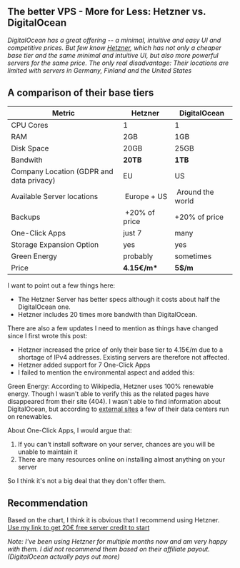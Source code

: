 ## The better VPS - More for Less: Hetzner vs. DigitalOcean

*DigitalOcean has a great offering -- a minimal, intuitive and easy UI and competitive prices. But few know [Hetzner](https://hetzner.cloud/?ref=5qVNUejV3pNt), which has not only a cheaper base tier and the same minimal and intuitive UI, but also more powerful servers for the same price. The only real disadvantage: Their locations are limited with servers in Germany, Finland and the United States*

## A comparison of their base tiers
| Metric | Hetzner | DigitalOcean |
| --- | --- | --- |
| CPU Cores | 1 | 1 |
| RAM | 2GB | 1GB |
| Disk Space | 20GB | 25GB |
| Bandwith | **20TB** | **1TB** |
| Company Location (GDPR and data privacy) | EU | US |
| Available Server locations | Europe + US | Around the world |
| Backups | +20% of price | +20% of price |
| One-Click Apps | just 7 | many |
| Storage Expansion Option | yes | yes |
| Green Energy | probably | sometimes |
| Price | **4.15€/m\*** | **5$/m** |

I want to point out a few things here:
- The Hetzner Server has better specs although it costs about half the DigitalOcean one.
- Hetzner includes 20 times more bandwith than DigitalOcean.

There are also a few updates I need to mention as things have changed since I first wrote this post:
- Hetzner increased the price of only their base tier to 4.15€/m due to a shortage of IPv4 addresses. Existing servers are therefore not affected.
- Hetzner added support for 7 One-Click Apps
- I failed to mention the environmental aspect and added this:

Green Energy:
According to Wikipedia, Hetzner uses 100% renewable energy. Though I wasn't able to verify this as the related pages have disappeared from their site (404).
I wasn't able to find information about DigitalOcean, but according to [external sites](https://www.mutual.agency/blog/is-digitalocean-green-hosting/) a few of their data centers run on renewables.

About One-Click Apps, I would argue that:
1. If you can't install software on your server, chances are you will be unable to maintain it
2. There are many resources online on installing almost anything on your server

So I think it's not a big deal that they don't offer them.

## Recommendation
Based on the chart, I think it is obvious that I recommend using Hetzner. [Use my link to get 20€ free server credit to start](https://hetzner.cloud/?ref=5qVNUejV3pNt)

*Note: I've been using Hetzner for multiple months now and am very happy with them.  I did not recommend them based on their affiliate payout. (DigitalOcean actually pays out more)*